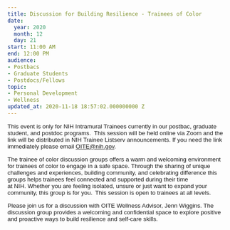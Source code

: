 ```yaml
---
title: Discussion for Building Resilience - Trainees of Color
date:
  year: 2020
  month: 12
  day: 21
start: 11:00 AM
end: 12:00 PM
audience:
- Postbacs
- Graduate Students
- Postdocs/Fellows
topic:
- Personal Development
- Wellness
updated_at: 2020-11-18 18:57:02.000000000 Z
---
```

<span style="font-family: arial, helvetica, sans-serif; font-size:
10pt;">This event is only for NIH Intramural Trainees currently in our
postbac, graduate student, and postdoc programs.  This session will be
held online via Zoom and the link will be distributed in NIH Trainee
Listserv announcements. If you need the link immediately please email
OITE@nih.gov. </span>

<span style="font-family: arial, helvetica, sans-serif; font-size:
10pt;">The trainee of color discussion groups offers a warm and
welcoming environment for trainees of color to engage in a safe
space. Through the sharing of unique challenges and experiences,
building community, and celebrating difference this groups
helps trainees feel connected and supported during their time
at NIH. Whether you are feeling isolated, unsure or just want to expand
your community, this group is for you.  This session is open to trainees
at all levels.  </span>

<span style="font-family: arial, helvetica, sans-serif; font-size:
10pt;">Please join us for a discussion with OITE Wellness Advisor, Jenn
Wiggins. The discussion group provides a welcoming and confidential
space to explore positive and proactive ways to build resilience and
self-care skills.</span>
